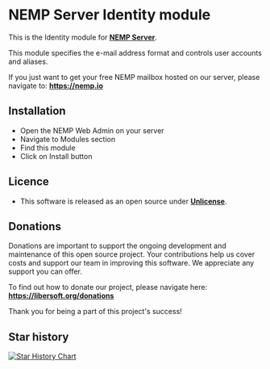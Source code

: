 # NEMP Server Identity module

This is the Identity module for [**NEMP Server**](https://github.com/libersoft-org/nemp-server/).

This module specifies the e-mail address format and controls user accounts and aliases.

If you just want to get your free NEMP mailbox hosted on our server, please navigate to: **https://nemp.io**

## Installation

- Open the NEMP Web Admin on your server
- Navigate to Modules section
- Find this module
- Click on Install button

## Licence

- This software is released as an open source under [**Unlicense**](./LICENSE).

## Donations

Donations are important to support the ongoing development and maintenance of this open source project. Your contributions help us cover costs and support our team in improving this software. We appreciate any support you can offer.

To find out how to donate our project, please navigate here: **https://libersoft.org/donations**

Thank you for being a part of this project's success!

## Star history

[![Star History Chart](https://api.star-history.com/svg?repos=libersoft-org/nemp-server-module-identity&type=Date)](https://star-history.com/#libersoft-org/nemp-server-module-identity&Date)
